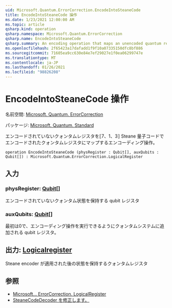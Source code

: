 ```yaml
---
uid: Microsoft.Quantum.ErrorCorrection.EncodeIntoSteaneCode
title: EncodeIntoSteaneCode 操作
ms.date: 1/23/2021 12:00:00 AM
ms.topic: article
qsharp.kind: operation
qsharp.namespace: Microsoft.Quantum.ErrorCorrection
qsharp.name: EncodeIntoSteaneCode
qsharp.summary: An encoding operation that maps an unencoded quantum register to an encoded quantum register under the ⟦7, 1, 3⟧ Steane quantum code.
ms.openlocfilehash: 2f65423a17dafadd1f9f10a07335150dfc8bf886
ms.sourcegitcommit: 71605ea9cc630e84e7ef29027e1f0ea06299747e
ms.translationtype: MT
ms.contentlocale: ja-JP
ms.lasthandoff: 01/26/2021
ms.locfileid: "98826208"
---
```

# <a name="encodeintosteanecode-operation"></a>EncodeIntoSteaneCode 操作

名前空間: [Microsoft. Quantum. ErrorCorrection](xref:Microsoft.Quantum.ErrorCorrection)

パッケージ: [Microsoft. Quantum. Standard](https://nuget.org/packages/Microsoft.Quantum.Standard)


エンコードされていないクォンタムレジスタを⟦7、1、3⟧ Steane 量子コードでエンコードされたクォンタムレジスタにマップするエンコーディング操作。

```qsharp
operation EncodeIntoSteaneCode (physRegister : Qubit[], auxQubits : Qubit[]) : Microsoft.Quantum.ErrorCorrection.LogicalRegister
```


## <a name="input"></a>入力

### <a name="physregister--qubit"></a>physRegister: [Qubit](xref:microsoft.quantum.lang-ref.qubit)[]

エンコードされていないクォンタム状態を保持する qubit レジスタ


### <a name="auxqubits--qubit"></a>auxQubits: [Qubit](xref:microsoft.quantum.lang-ref.qubit)[]

最初は0で、エンコーディング操作を実行できるようにクォンタムシステムに追加される qubit レジスタ。



## <a name="output--logicalregister"></a>出力: [Logicalregister](xref:Microsoft.Quantum.ErrorCorrection.LogicalRegister)

Steane encoder が適用された後の状態を保持するクォンタムレジスタ

## <a name="see-also"></a>参照

- [Microsoft... ErrorCorrection. LogicalRegister](xref:Microsoft.Quantum.ErrorCorrection.LogicalRegister)
- [SteaneCodeDecoder を修正します。](xref:Microsoft.Quantum.ErrorCorrection.SteaneCodeDecoder)